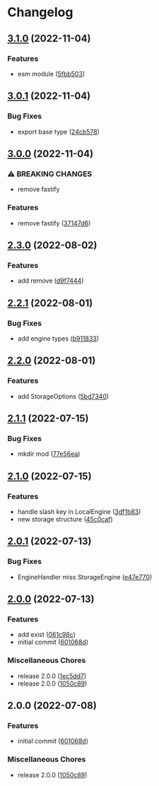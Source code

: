# Changelog

## [3.1.0](https://github.com/depixy/storage/compare/v3.0.1...v3.1.0) (2022-11-04)


### Features

* esm module ([5fbb503](https://github.com/depixy/storage/commit/5fbb503b6e1d8131fc2c15043bda2948af826939))

## [3.0.1](https://github.com/depixy/storage/compare/v3.0.0...v3.0.1) (2022-11-04)


### Bug Fixes

* export base type ([24cb578](https://github.com/depixy/storage/commit/24cb57863c457c43c82bf7507a554e908dd6482c))

## [3.0.0](https://github.com/depixy/storage/compare/v2.3.0...v3.0.0) (2022-11-04)


### ⚠ BREAKING CHANGES

* remove fastify

### Features

* remove fastify ([37147d6](https://github.com/depixy/storage/commit/37147d6ade0b179b107ca0e95759ede139d02e20))

## [2.3.0](https://github.com/depixy/storage/compare/v2.2.1...v2.3.0) (2022-08-02)


### Features

* add remove ([d9f7444](https://github.com/depixy/storage/commit/d9f74444d6276a68519813dd76e3116119bbc716))

## [2.2.1](https://github.com/depixy/storage/compare/v2.2.0...v2.2.1) (2022-08-01)


### Bug Fixes

* add engine types ([b911833](https://github.com/depixy/storage/commit/b911833c48b2157bb37fa5ff883e55b84429acae))

## [2.2.0](https://github.com/depixy/storage/compare/v2.1.1...v2.2.0) (2022-08-01)


### Features

* add StorageOptions ([5bd7340](https://github.com/depixy/storage/commit/5bd7340708825e16ef51ddc08325af5870de5be7))

## [2.1.1](https://github.com/depixy/storage/compare/v2.1.0...v2.1.1) (2022-07-15)


### Bug Fixes

* mkdir mod ([77e56ea](https://github.com/depixy/storage/commit/77e56ea7b7fb0b90a748a0c81c26ec99007c1cfb))

## [2.1.0](https://github.com/depixy/storage/compare/v2.0.1...v2.1.0) (2022-07-15)


### Features

* handle slash key in LocalEngine ([3df1b83](https://github.com/depixy/storage/commit/3df1b8397a071e25766e4f30b7091cf628cc2aee))
* new storage structure ([45c0caf](https://github.com/depixy/storage/commit/45c0caf01629a60d93a23f472e67213d63aa9290))

## [2.0.1](https://github.com/depixy/storage/compare/v2.0.0...v2.0.1) (2022-07-13)


### Bug Fixes

* EngineHandler miss StorageEngine ([e47e770](https://github.com/depixy/storage/commit/e47e770bcb42335b7a398076a7f806953fea850c))

## [2.0.0](https://github.com/depixy/storage/compare/v2.0.0...v2.0.0) (2022-07-13)


### Features

* add exist ([061c98c](https://github.com/depixy/storage/commit/061c98ca43ecd5a5cedd159730ff71f795b0a6da))
* initial commit ([601068d](https://github.com/depixy/storage/commit/601068db0d5dbdfc4796f9f259e466d244d64f2f))


### Miscellaneous Chores

* release 2.0.0 ([1ec5dd7](https://github.com/depixy/storage/commit/1ec5dd7e5f7636740d555860e2b9ffed5ae2ffdc))
* release 2.0.0 ([1050c89](https://github.com/depixy/storage/commit/1050c892211b7780666752880564323002e9166f))

## 2.0.0 (2022-07-08)


### Features

* initial commit ([601068d](https://github.com/depixy/storage/commit/601068db0d5dbdfc4796f9f259e466d244d64f2f))


### Miscellaneous Chores

* release 2.0.0 ([1050c89](https://github.com/depixy/storage/commit/1050c892211b7780666752880564323002e9166f))
